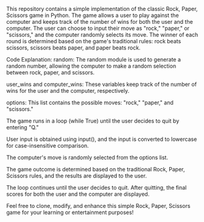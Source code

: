 This repository contains a simple implementation of the classic Rock, Paper, Scissors game in Python. The game allows a user to play against the computer and keeps track of the number of wins for both the user and the computer. The user can choose to input their move as "rock," "paper," or "scissors," and the computer randomly selects its move. The winner of each round is determined based on the game's traditional rules: rock beats scissors, scissors beats paper, and paper beats rock.

Code Explanation:
random: The random module is used to generate a random number, allowing the computer to make a random selection between rock, paper, and scissors.

user_wins and computer_wins: These variables keep track of the number of wins for the user and the computer, respectively.

options: This list contains the possible moves: "rock," "paper," and "scissors."

The game runs in a loop (while True) until the user decides to quit by entering "Q."

User input is obtained using input(), and the input is converted to lowercase for case-insensitive comparison.

The computer's move is randomly selected from the options list.

The game outcome is determined based on the traditional Rock, Paper, Scissors rules, and the results are displayed to the user.

The loop continues until the user decides to quit. After quitting, the final scores for both the user and the computer are displayed.

Feel free to clone, modify, and enhance this simple Rock, Paper, Scissors game for your learning or entertainment purposes!
